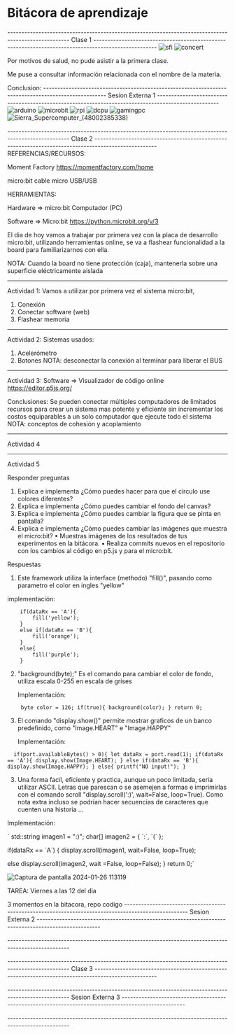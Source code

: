 # Bitácora de aprendizaje


*----------------------------------------------------------------------------------------------------*
Clase 1
*----------------------------------------------------------------------------------------------------*
![sfi](https://github.com/jfUPB/bitacorassfi12024-10-LemurWater/assets/38868316/3da810b6-3078-431b-8cd7-832cc0f26004)
![concert](https://github.com/jfUPB/bitacorassfi12024-10-LemurWater/assets/38868316/2604172e-588f-4b3c-b7de-be5b20e5218a)

Por motivos de salud, no pude asistir a la primera clase.

Me puse a consultar información relacionada con el nombre de la materia.

Conclusion:
*----------------------------------------------------------------------------------------------------*
Sesion Externa 1
*----------------------------------------------------------------------------------------------------*
![arduino](https://github.com/jfUPB/bitacorassfi12024-10-LemurWater/assets/38868316/80af048f-11d1-4e5b-a77b-acc8ac8a0c1e)
![microbit](https://github.com/jfUPB/bitacorassfi12024-10-LemurWater/assets/38868316/cfee54b7-3cf2-4214-b718-dace858675a0)
![rpi](https://github.com/jfUPB/bitacorassfi12024-10-LemurWater/assets/38868316/bc3cf74c-8183-4dc8-b0ac-1d7ae835776c)
![dcpu](https://github.com/jfUPB/bitacorassfi12024-10-LemurWater/assets/38868316/bde2b88d-75b7-415e-a134-93441a1c26da)
![gamingpc](https://github.com/jfUPB/bitacorassfi12024-10-LemurWater/assets/38868316/71e5e4b1-08f8-4941-95f3-a614699040a2)
![Sierra_Supercomputer_(48002385338)](https://github.com/jfUPB/bitacorassfi12024-10-LemurWater/assets/38868316/d1465ada-a963-4698-934c-4a1073350030)

*----------------------------------------------------------------------------------------------------*
Clase 2
*----------------------------------------------------------------------------------------------------*
REFERENCIAS/RECURSOS:

Moment Factory
https://momentfactory.com/home

micro:bit
cable micro USB/USB




HERRAMIENTAS:

Hardware =>
micro:bit
Computador (PC)

Software =>
Micro:bit
https://python.microbit.org/v/3


El dia de hoy vamos a trabajar por primera vez con la placa de desarrollo micro:bit, utilizando herramientas online, se va a flashear funcionalidad a la board para familiarizarnos con ella.


NOTA: Cuando la board no tiene protección (caja), mantenerla sobre una superficie eléctricamente aislada



-------------------------------------------------
Actividad 1:
Vamos a utilizar por primera vez el sistema micro:bit,
1.	Conexión
2.	Conectar software (web)
3.	Flashear memoria

-------------------------------------------------
Actividad 2:
Sistemas usados:
1.	Acelerómetro
2.	Botones
NOTA: desconectar la conexión al terminar para liberar el BUS

-------------------------------------------------
Actividad 3:
Software =>
Visualizador de código online
 https://editor.p5js.org/

Conclusiones: Se pueden conectar múltiples computadores de limitados recursos para crear un sistema mas potente y eficiente sin incrementar los costos equiparables a un solo computador que ejecute todo el sistema
NOTA: conceptos de cohesión y acoplamiento

-------------------------------------------------
Actividad 4

-------------------------------------------------
Actividad 5

Responder preguntas
  1.	Explica e implementa ¿Cómo puedes hacer para que el círculo use colores diferentes?
  2.	Explica e implementa ¿Cómo puedes cambiar el fondo del canvas?
  3.	Explica e implementa ¿Cómo puedes cambiar la figura que se pinta en pantalla?
  4.	Explica e implementa ¿Cómo puedes cambiar las imágenes que muestra el micro:bit?
  •	Muestras imágenes de los resultados de tus experimentos en la bitácora.
  •	Realiza commits nuevos en el repositorio con los cambios al código en p5.js y para el micro:bit.


Respuestas

  1. Este framework utiliza la interface (methodo) "fill()", pasando como parametro el color en ingles "yellow"

   implementación:
   
        if(dataRx == 'A'){
            fill('yellow');
        }
        else if(dataRx == 'B'){
            fill('orange');
        }
        else{
            fill('purple');
        }

  2. "background(byte);" Es el comando para cambiar el color de fondo, utiliza escala 0-255 en escala de grises

      Implementación:

       ` byte color = 126;
        if(true){
            background(color);
        }
        return 0;`
      
 2. El comando "display.show()" permite mostrar graficos de un banco predefinido, como "Image.HEART" e "Image.HAPPY"

    Implementación:

  `  if(port.availableBytes() > 0){
        let dataRx = port.read(1);
        if(dataRx == 'A'){
            display.show(Image.HEART);
        }
        else if(dataRx == 'B'){
            display.show(Image.HAPPY);
        }
        else{
            printf("NO input!");
        }`

3.  Una forma facil, eficiente y practica, aunque un poco limitada, seria utilizar ASCII. Letras que parescan o se asemejen a formas e imprimirlas con el comando scroll "display.scroll(':)', wait=False, loop=True). Como nota extra incluso se podrian hacer secuencias de caracteres que cuenten una historia ...

   Implementación:

`   std::string imagen1 = ":)";
   char[] imagen2 = { ´:´, ´(´ };

   
   if(dataRx == ´A´) {
   display.scroll(imagen1, wait=False, loop=True);

   else display.scroll(imagen2, wait =False, loop=False);
   }
   return 0;`


![Captura de pantalla 2024-01-26 113119](https://github.com/jfUPB/bitacorassfi12024-10-LemurWater/assets/38868316/f858deee-a451-4898-80aa-e6e54368cbdd)



TAREA:
Viernes a las 12 del dia

3 momentos en la bitacora, repo codigo
*----------------------------------------------------------------------------------------------------*
Sesion Externa 2
*----------------------------------------------------------------------------------------------------*

*----------------------------------------------------------------------------------------------------*

*----------------------------------------------------------------------------------------------------*
Clase 3
*----------------------------------------------------------------------------------------------------*

*----------------------------------------------------------------------------------------------------*
Sesion Externa 3
*----------------------------------------------------------------------------------------------------*

*----------------------------------------------------------------------------------------------------*
